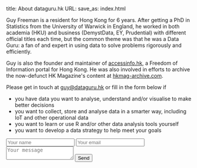 title: About dataguru.hk
URL:
save_as: index.html

Guy Freeman is a resident for Hong Kong for 6 years. After getting a PhD in Statistics from the University of Warwick in England, he worked in both academia (HKU) and business (DemystData, EY, Prudential) with different official titles each time, but the common theme was that he was a Data Guru: a fan of and expert in using data to solve problems rigorously and efficiently.

Guy is also the founder and maintainer of [accessinfo.hk](https://accessinfo.hk), a Freedom of Information portal for Hong Kong. He was also involved in efforts to archive the now-defunct HK Magazine's content at [hkmag-archive.com](https://hkmag-archive.com).

Please get in touch at [guy@dataguru.hk](mailto:guy@dataguru.hk) or fill in the form below if 

* you have data you want to analyse, understand and/or visualise to make better decisions
* you want to collect, store and analyse data in a smarter way, including IoT and other operational data
* you want to learn or use R and/or other data analysis tools yourself
* you want to develop a data strategy to help meet your goals

<form action="https://formspree.io/guy@dataguru.hk" method="post">
      <input class="input" type="text" name="name" placeholder="Your name">
      <input class="input" type="email" name="email" placeholder="Your email">
      <textarea class="input" name="message" placeholder="Your message"></textarea>
      <button class="button submit" type="submit">Send</button>
      <input type="hidden" name="_subject" value="Contact from dataguru.hk" />
      <input type="text" name="_gotcha" style="display:none" />
</form>